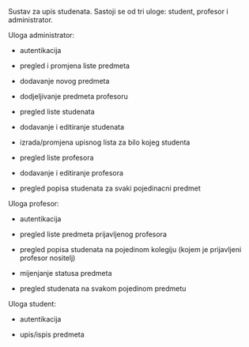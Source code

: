 Sustav za upis studenata. Sastoji se od tri uloge: student, profesor i administrator.

Uloga administrator:

- autentikacija

- pregled i promjena liste predmeta

- dodavanje novog predmeta

- dodjeljivanje predmeta profesoru

- pregled liste studenata

- dodavanje i editiranje studenata

- izrada/promjena upisnog lista za bilo kojeg studenta

- pregled liste profesora

- dodavanje i editiranje profesora

- pregled popisa studenata za svaki pojedinacni predmet 


Uloga profesor:

- autentikacija

- pregled liste predmeta prijavljenog profesora

- pregled popisa studenata na pojedinom kolegiju (kojem je prijavljeni profesor nositelj)

- mijenjanje statusa predmeta

- pregled studenata na svakom pojedinom predmetu

Uloga student:

- autentikacija

- upis/ispis predmeta

